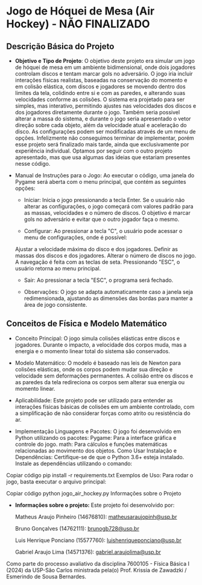 # Jogo de Hóquei de Mesa (Air Hockey) - NÃO FINALIZADO

## Descrição Básica do Projeto

- **Objetivo e Tipo de Projeto**:
  O objetivo deste projeto era simular um jogo de hóquei de mesa em um ambiente bidimensional, onde dois jogadores controlam discos e tentam marcar gols no adversário. 
  O jogo iria incluir interações físicas realistas, baseadas na conservação do momento e em colisão elástica, com discos e jogadores se movendo dentro dos limites da tela,
  colidindo entre si e com as paredes, e alterando suas velocidades conforme as colisões.
  O sistema era projetado para ser simples, mas interativo, permitindo ajustes nas velocidades dos discos e dos jogadores diretamente durante o jogo. Também seria possivel
  alterar a massa do sistema, e durante o jogo seria apresentado o vetor direção sobre cada objeto, além da velocidade atual e aceleração do disco.
  As configurações podem ser modificadas através de um menu de opções.
  Infelizmente não conseguimos terminar de implementar, porém esse projeto será finalizado mais tarde, ainda que exclusivamente por experiência individual.
  Optamos por seguir com o outro projeto apresentado, mas que usa algumas das ideias que estariam presentes nesse código.

- Manual de Instruções para o Jogo: Ao executar o código, uma janela do Pygame será aberta com o menu principal, que contém as seguintes opções:
  - Iniciar:
  Inicia o jogo pressionando a tecla Enter. Se o usuário não alterar as configurações, o jogo começará com valores padrão para as massas, velocidades e o número de discos. O objetivo é marcar gols no adversário e evitar que o outro jogador faça o mesmo.
  
  - Configurar:
  Ao pressionar a tecla "C", o usuário pode acessar o menu de configurações, onde é possível:
  
  Ajustar a velocidade máxima do disco e dos jogadores.
  Definir as massas dos discos e dos jogadores.
  Alterar o número de discos no jogo.
  A navegação é feita com as teclas de seta. Pressionando "ESC", o usuário retorna ao menu principal.
  
  - Sair:
  Ao pressionar a tecla "ESC", o programa será fechado.
  
  - Observações:
  O jogo se adapta automaticamente caso a janela seja redimensionada, ajustando as dimensões das bordas para manter a área de jogo consistente.
  


## Conceitos de Física e Modelo Matemático
- Conceito Principal:
O jogo simula colisões elásticas entre discos e jogadores. Durante o impacto, a velocidade dos corpos muda, mas a energia e o momento linear total do sistema são conservados.

- Modelo Matemático:
O modelo é baseado nas leis de Newton para colisões elásticas, onde os corpos podem mudar sua direção e velocidade sem deformações permanentes. 
A colisão entre os discos e as paredes da tela redireciona os corpos sem alterar sua energia ou momento linear.

- Aplicabilidade:
Este projeto pode ser utilizado para entender as interações físicas básicas de colisões em um ambiente controlado, 
com a simplificação de não considerar forças como atrito ou resistência do ar.

- Implementação
Linguagens e Pacotes:
O jogo foi desenvolvido em Python utilizando os pacotes:
Pygame: Para a interface gráfica e controle do jogo.
math: Para cálculos e funções matemáticas relacionadas ao movimento dos objetos.
Como Usar
Instalação e Dependências:
Certifique-se de que o Python 3.6+ esteja instalado. Instale as dependências utilizando o comando:

Copiar código
pip install -r requirements.txt
Exemplos de Uso:
Para rodar o jogo, basta executar o arquivo principal:

Copiar código
python jogo_air_hockey.py
Informações sobre o Projeto
- **Informações sobre o projeto:**
  Este projeto foi desenvolvido por:
  
    Matheus Araujo Pinheiro (14676810): matheusaraujopinh@usp.br
  
    Bruno Gonçalves (14762111): brunogb728@usp.br

    Luis Henrique Ponciano (15577760): luishenriqueponciano@usp.br

    Gabriel Araujo Lima (14571376): gabriel.araujolima@usp.br

Como parte do processo avaliativo da disciplina 7600105 - Física Básica I (2024) da USP-São Carlos ministrada pela(o) Prof. Krissia de Zawadzki / Esmerindo de Sousa Bernardes.
